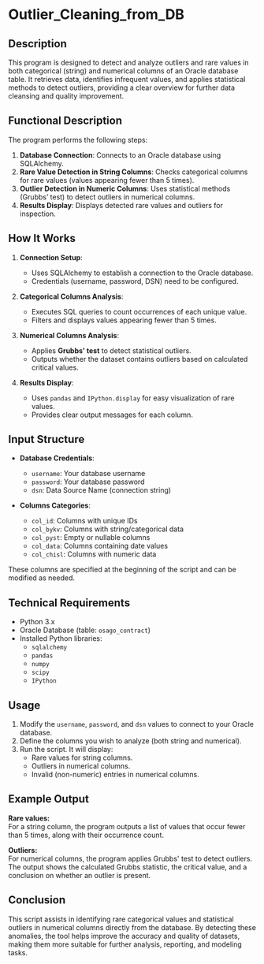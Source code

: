 # Outlier_Cleaning_from_DB

## Description
This program is designed to detect and analyze outliers and rare values in both categorical (string) and numerical columns of an Oracle database table. It retrieves data, identifies infrequent values, and applies statistical methods to detect outliers, providing a clear overview for further data cleansing and quality improvement.

## Functional Description
The program performs the following steps:

1. **Database Connection**: Connects to an Oracle database using SQLAlchemy.
2. **Rare Value Detection in String Columns**: Checks categorical columns for rare values (values appearing fewer than 5 times).
3. **Outlier Detection in Numeric Columns**: Uses statistical methods (Grubbs’ test) to detect outliers in numerical columns.
4. **Results Display**: Displays detected rare values and outliers for inspection.

## How It Works

1. **Connection Setup**:
   - Uses SQLAlchemy to establish a connection to the Oracle database.
   - Credentials (username, password, DSN) need to be configured.

2. **Categorical Columns Analysis**:
   - Executes SQL queries to count occurrences of each unique value.
   - Filters and displays values appearing fewer than 5 times.

3. **Numerical Columns Analysis**:
   - Applies **Grubbs' test** to detect statistical outliers.
   - Outputs whether the dataset contains outliers based on calculated critical values.

4. **Results Display**:
   - Uses `pandas` and `IPython.display` for easy visualization of rare values.
   - Provides clear output messages for each column.

## Input Structure

- **Database Credentials**:
  - `username`: Your database username
  - `password`: Your database password
  - `dsn`: Data Source Name (connection string)

- **Columns Categories**:
  - `col_id`: Columns with unique IDs
  - `col_bykv`: Columns with string/categorical data
  - `col_pyst`: Empty or nullable columns
  - `col_data`: Columns containing date values
  - `col_chisl`: Columns with numeric data

These columns are specified at the beginning of the script and can be modified as needed.

## Technical Requirements

- Python 3.x
- Oracle Database (table: `osago_contract`)
- Installed Python libraries:
  - `sqlalchemy`
  - `pandas`
  - `numpy`
  - `scipy`
  - `IPython`

## Usage
1. Modify the `username`, `password`, and `dsn` values to connect to your Oracle database.
2. Define the columns you wish to analyze (both string and numerical).
3. Run the script. It will display:
   - Rare values for string columns.
   - Outliers in numerical columns.
   - Invalid (non-numeric) entries in numerical columns.

## Example Output

**Rare values:**  
For a string column, the program outputs a list of values that occur fewer than 5 times, along with their occurrence count.

**Outliers:**  
For numerical columns, the program applies Grubbs' test to detect outliers. The output shows the calculated Grubbs statistic, the critical value, and a conclusion on whether an outlier is present.

## Conclusion

This script assists in identifying rare categorical values and statistical outliers in numerical columns directly from the database. By detecting these anomalies, the tool helps improve the accuracy and quality of datasets, making them more suitable for further analysis, reporting, and modeling tasks.
